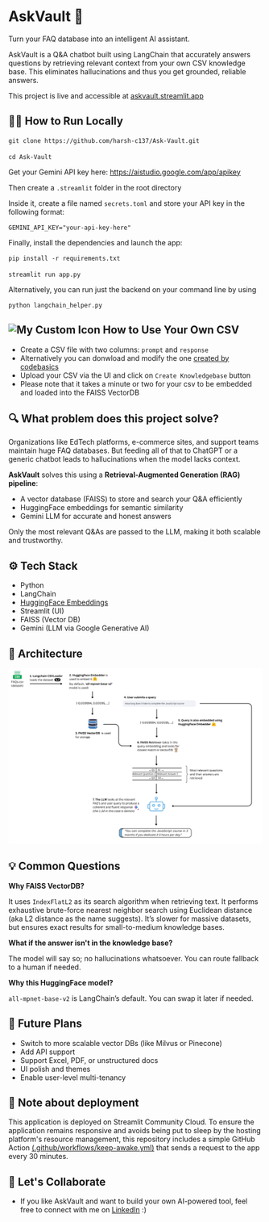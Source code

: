 # AskVault 🧠  
Turn your FAQ database into an intelligent AI assistant.

AskVault is a Q&A chatbot built using LangChain that accurately answers questions by retrieving relevant context from your own CSV knowledge base. This eliminates  hallucinations and thus you get grounded, reliable answers.

This project is live and accessible at [askvault.streamlit.app](https://askvault.streamlit.app/)



## 🧑‍💻 How to Run Locally

```
git clone https://github.com/harsh-c137/Ask-Vault.git

cd Ask-Vault
```
Get your Gemini API key here: https://aistudio.google.com/app/apikey

Then create a `.streamlit` folder in the root directory

Inside it, create a file named `secrets.toml` and store your API key in the following format:

```
GEMINI_API_KEY="your-api-key-here"
```

Finally, install the dependencies and launch the app:

```
pip install -r requirements.txt

streamlit run app.py
```

Alternatively, you can run just the backend on your command line by using
```
python langchain_helper.py
```

## <img src="https://cdn-icons-png.flaticon.com/512/9159/9159105.png" alt="My Custom Icon" width="26" height="26"> How to Use Your Own CSV

- Create a CSV file with two columns: `prompt` and `response`
- Alternatively you can donwload and modify the one [created by codebasics](https://github.com/harsh-c137/Ask-Vault/blob/main/codebasics_faqs.csv)
- Upload your CSV via the UI and click on `Create Knowledgebase` button
- Please note that it takes a minute or two for your csv to be embedded and loaded into the FAISS VectorDB

## 🔍 What problem does this project solve?

Organizations like EdTech platforms, e-commerce sites, and support teams maintain huge FAQ databases. But feeding all of that to ChatGPT or a generic chatbot leads to hallucinations when the model lacks context.

**AskVault** solves this using a **Retrieval-Augmented Generation (RAG) pipeline**:
- A vector database (FAISS) to store and search your Q&A efficiently
- HuggingFace embeddings for semantic similarity
- Gemini LLM for accurate and honest answers

Only the most relevant Q&As are passed to the LLM, making it both scalable and trustworthy.

## ⚙️ Tech Stack

- Python
- LangChain
- [HuggingFace Embeddings](https://huggingface.co/sentence-transformers/all-mpnet-base-v2)
- Streamlit (UI)
- FAISS (Vector DB)
- Gemini (LLM via Google Generative AI)

## 🧩 Architecture
![My Architecture](./AskVault-Architecture.png)

## 💡 Common Questions
**Why FAISS VectorDB?**

It uses `IndexFlatL2` as its search algorithm when retrieving text. It performs exhaustive brute-force nearest neighbor search using Euclidean distance (aka L2 distance as the name suggests). It’s slower for massive datasets, but ensures exact results for small-to-medium knowledge bases.

**What if the answer isn't in the knowledge base?**

The model will say so; no hallucinations whatsoever. You can route fallback to a human if needed.

**Why this HuggingFace model?**

`all-mpnet-base-v2` is LangChain’s default. You can swap it later if needed.

## 🚀 Future Plans
- Switch to more scalable vector DBs (like Milvus or Pinecone)
- Add API support
- Support Excel, PDF, or unstructured docs
- UI polish and themes
- Enable user-level multi-tenancy

## 📝 Note about deployment
This application is deployed on Streamlit Community Cloud. To ensure the application remains responsive and avoids being put to sleep by the hosting platform's resource management, this repository includes a simple GitHub Action [(.github/workflows/keep-awake.yml)](https://github.com/harsh-c137/Ask-Vault/blob/main/.github/workflows/keep-awake.yaml) that sends a request to the app every 30 minutes.

## 🤝 Let's Collaborate
- If you like AskVault and want to build your own AI-powered tool, feel free to connect with me on [LinkedIn](https://www.linkedin.com/in/harsh-deshpande-v1/) :)